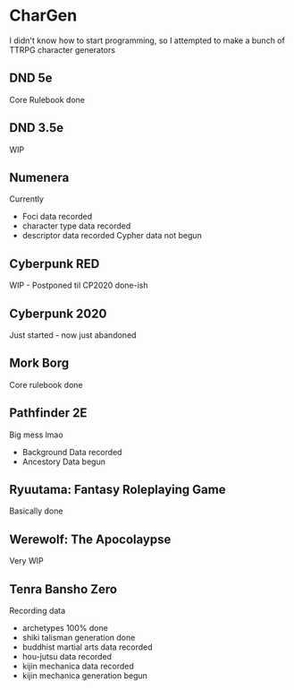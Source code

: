 # CharGen
I didn't know how to start programming, so I attempted to make a bunch of TTRPG character generators

## DND 5e
Core Rulebook done

## DND 3.5e
WIP

## Numenera
Currently
  - Foci data recorded
  - character type data recorded
  - descriptor data recorded
Cypher data not begun

## Cyberpunk RED
WIP - Postponed til CP2020 done-ish

## Cyberpunk 2020
Just started - now just abandoned

## Mork Borg
Core rulebook done

## Pathfinder 2E
Big mess lmao
  - Background Data recorded
  - Ancestory Data begun

## Ryuutama: Fantasy Roleplaying Game
Basically done

## Werewolf: The Apocolaypse
Very WIP

## Tenra Bansho Zero
Recording data 
  - archetypes 100% done
  - shiki talisman generation done
  - buddhist martial arts data recorded
  - hou-jutsu data recorded
  - kijin mechanica data recorded
  - kijin mechanica generation begun

